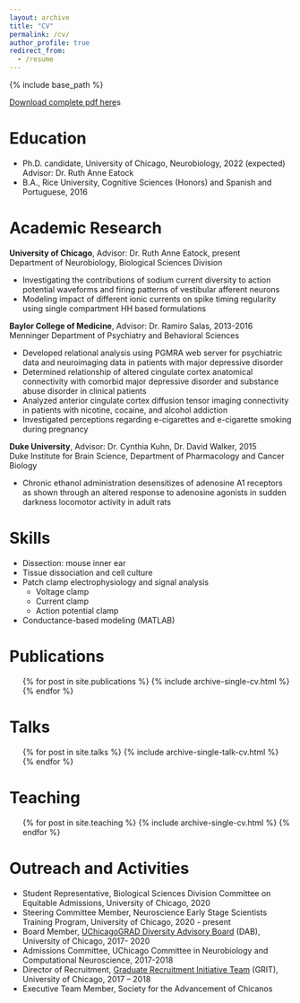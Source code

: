 ```yaml
---
layout: archive
title: "CV"
permalink: /cv/
author_profile: true
redirect_from:
  - /resume
---
```


{% include base_path %}

[Download complete pdf here](http:/selinabaeza.github.io/files/Baeza-Loya_CV.pdf)s

Education
======
* Ph.D. candidate, University of Chicago, Neurobiology, 2022 (expected)
<br/> Advisor: Dr. Ruth Anne Eatock
* B.A., Rice University, Cognitive Sciences (Honors) and Spanish and Portuguese, 2016

Academic Research
======
**University of Chicago**, Advisor: Dr. Ruth Anne Eatock, present
<br/> Department of Neurobiology, Biological Sciences Division
  * Investigating the contributions of sodium current diversity to action potential waveforms and firing patterns of vestibular afferent neurons
  * Modeling impact of different ionic currents on spike timing regularity using single compartment HH based formulations

**Baylor College of Medicine**, Advisor: Dr. Ramiro Salas, 2013-2016
<br/> Menninger Department of Psychiatry and Behavioral Sciences
  * Developed relational analysis using PGMRA web server for psychiatric data and neuroimaging data in patients with major depressive disorder
  * Determined relationship of altered cingulate cortex anatomical connectivity with comorbid major depressive disorder and substance abuse disorder in clinical patients
  * Analyzed anterior cingulate cortex diffusion tensor imaging connectivity in patients with nicotine, cocaine, and alcohol addiction
  * Investigated perceptions regarding e-cigarettes and e-cigarette smoking during pregnancy

**Duke University**, Advisor: Dr. Cynthia Kuhn, Dr. David Walker, 2015
<br/> Duke Institute for Brain Science, Department of Pharmacology and Cancer Biology
  * Chronic ethanol administration desensitizes of adenosine A1 receptors as shown through an altered response to adenosine agonists in sudden darkness locomotor activity in adult rats
  
Skills
======
* Dissection: mouse inner ear
* Tissue dissociation and cell culture
* Patch clamp electrophysiology and signal analysis
  * Voltage clamp
  * Current clamp
  * Action potential clamp
* Conductance-based modeling (MATLAB)

Publications
======
  <ul>{% for post in site.publications %}
    {% include archive-single-cv.html %}
  {% endfor %}</ul>
  
Talks
======
  <ul>{% for post in site.talks %}
    {% include archive-single-talk-cv.html %}
  {% endfor %}</ul>
  
Teaching
======
  <ul>{% for post in site.teaching %}
    {% include archive-single-cv.html %}
  {% endfor %}</ul>
  
Outreach and Activities
======
* Student Representative, Biological Sciences Division Committee on Equitable Admissions, University of Chicago, 2020
* Steering Committee Member, Neuroscience Early Stage Scientists Training Program, University of Chicago, 2020 - present
* Board Member, [UChicagoGRAD Diversity Advisory Board](https://voices.uchicago.edu/uchicagograd/2019/10/17/meet-the-uchicagograd-diversity-advisory-board-dab/) (DAB), University of Chicago, 2017- 2020
* Admissions Committee, UChicago Committee in Neurobiology and Computational Neuroscience, 2017-2018
* Director of Recruitment, [Graduate Recruitment Initiative Team](https://voices.uchicago.edu/grit/) (GRIT), University of Chicago, 2017 – 2018
* Executive Team Member, Society for the Advancement of Chicanos
